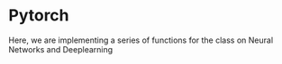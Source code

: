 # Pytorch

Here, we are implementing a series of functions for the class on Neural Networks and Deeplearning
